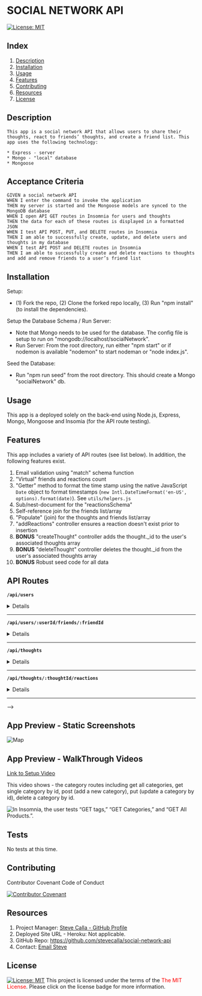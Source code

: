 # SOCIAL NETWORK API
[![License:  MIT](https://img.shields.io/badge/License-MIT-yellow.svg)](https://opensource.org/licenses/MIT)

## Index

1. [Description](#description)
2. [Installation](#installation)
3. [Usage](#usage)
4. [Features](#features)
5. [Contributing](#contributing)
6. [Resources](#resources)
7. [License](#license)

## Description

```
This app is a social network API that allows users to share their thoughts, react to friends’ thoughts, and create a friend list. This app uses the following technology:

* Express - server
* Mongo - "local" database 
* Mongoose 
```

## Acceptance Criteria

```
GIVEN a social network API
WHEN I enter the command to invoke the application
THEN my server is started and the Mongoose models are synced to the MongoDB database
WHEN I open API GET routes in Insomnia for users and thoughts
THEN the data for each of these routes is displayed in a formatted JSON
WHEN I test API POST, PUT, and DELETE routes in Insomnia
THEN I am able to successfully create, update, and delete users and thoughts in my database
WHEN I test API POST and DELETE routes in Insomnia
THEN I am able to successfully create and delete reactions to thoughts and add and remove friends to a user’s friend list
```

## Installation

Setup: 
- (1) Fork the repo, (2) Clone the forked repo locally, (3) Run "npm install" (to install the dependencies).

Setup the Database Schema / Run Server: 
- Note that Mongo needs to be used for the database. The config file is setup to run on "mongodb://localhost/socialNetwork".
- Run Server: From the root directory, run either "npm start" or if nodemon is available "nodemon" to start nodeman or "node index.js".

Seed the Database: 
- Run "npm run seed" from the root directory. This should create a Mongo "socialNetwork" db.

## Usage

This app is a deployed solely on the back-end using Node.js, Express, Mongo, Mongoose and Insomia (for the API route testing).

## Features

This app includes a variety of API routes (see list below). In addition, the following features exist.

1. Email validation using "match" schema function
2. "Virtual" friends and reactions count
3. "Getter" method to format the time stamp using the native JavaScript `Date` object to format timestamps (`new Intl.DateTimeFormat('en-US', options).format(date)`). See `utils/helpers.js`
4. Sub/nest-document for the "reactionsSchema"
5. Self-reference join for the friends list/array
6. "Populate" (join) for the thoughts and friends list/array
7. "addReactions" controller ensures a reaction doesn't exist prior to insertion
8. **BONUS** "createThought" controller adds the thought._id to the user's associated thoughts array
9. **BONUS** "deleteThought" controller deletes the thought._id from the user's associated thoughts array
10. **BONUS** Robust seed code for all data

## API Routes

**`/api/users`** 

<details>

* All users 
  <br>- **METHOD** `GET` **PATH** `/api/users`

* A single user by `_id` with populated thought & friend data
  <br>- **METHOD** `GET` **PATH** `/api/users/634df22d4104c107dd4f42c8`
  <br>- Replace `id` params with current data

* Create new user
  <br>- **METHOD** `POST` **PATH** `/api/users`
  <br>- Optionally include `thoughts` or `friends` array of ids

    ```json
    // example data
    {
      "userName": "lernantino",
      "email": "lernantino@gmail.com"
    }
    ```

* Update a user by `_id`
  <br>- **METHOD** `PUT` **PATH** `/api/users/634d47030d72bb9ffea4d595`
  <br>- Update for `userName`, `email`, `thoughts` array and/or `friends`

    ```json
    // example data
    {
      "userName": "lernantino_update2",
      "email": "lernantino_update2@gmail.com",
      "thoughts": ["634cedfd82f6f5b211c2115e"]
    }
    ```
* Remove/delete user by `_id`
  <br>- **METHOD** `DELETE` **PATH** `/api/users/634d47030d72bb9ffea4d595`
  <br>- Also deletes user's associated thoughts

</details>

---

**`/api/users/:userId/friends/:friendId`**

<details>

* Add a new friend to a user's friend list
  <br>- **METHOD** `POST` **PATH** `/api/users/634e1b87461a6c76046df4e9/friend/634e1b87461a6c76046df4ea`
  <br>- Replace `id` params with current data

* Remove/delete a friend from a user's friend list
  <br>- **METHOD** `DELETE` **PATH** `/api/users/634e1b87461a6c76046df4e9/friend/634e1b87461a6c76046df4ea`

</details>

---

**`/api/thoughts`**

<details>

* All Thougths
  <br>- **METHOD** `GET` **PATH** `/api/thoughts`

* `GET` to get a single thought by `_id`
* A single though by `_id`
  <br>- **METHOD** `GET` **PATH** `/api/thoughts/634d70298fa00f9e18a5a973`
  <br>- Replace `id` params with current data

* Create new thought
  <br>- **METHOD** `POST` **PATH** `/api/thoughts`
  <br>- Also push ($addToSet) the thought `_id' to the related user `thoughts` array
  <br>- Optionally add `reactions`

```json
// example data
{
  "userName": "abdirahmanaaryan",
  "thoughtsText": "post post post post",
  "reactions": [
    {
      "reactionBody": "reaction reaction reaction",
      "userName": "abdulkaremabdulbasir"
    }
  ]
}
```

* Update a thought by `_id`
  <br>- **METHOD** `PUT` **PATH** `/api/thoughts/634d70298fa00f9e18a5a973`
  <br>- Update for `thoughtsText`, `userName`, and/or `reactions` array
  <br>- Also push ($addToSet) the thought `_id' to the related user `thoughts` array

    ```json
    // example data
    {
      "thoughtsText": "thought_6001",
      "userName": "zohaibabdihakim",
      "reactions": [],
    }
    ```
* Remove/delete thought by `_id`
  <br>- **METHOD** `DELETE` **PATH** `/api/thoughts/634d70298fa00f9e18a5a973`
  <br>- Deletes associated sub-document reactions
  <br>- Also remove ($pull) the thought `_id' from the related user `thoughts` array

</details>

---

**`/api/thoughts/:thoughtId/reactions`**

<details>

* Add a reaction to a single thought's `reactions` array field
  <br>- **METHOD** `POST` **PATH** `localhost:3001/api/thoughts/634ec10b755357bb3b64b3c9/reactions`

    ```json
    // example data
    {
      "reactionBody": "new_reaction_100",
      "userName": "abdallahaaryn"
    }
    ```

* `DELETE` to pull and remove a reaction by the reaction's `reactionId` value

* Pull/remove a reaction by the reaction's `reactionId` value
  <br>- **METHOD** `DELETE` **PATH** `/api/thoughts/634e2eabb70caaf8fbb382c5/reactions`

    ```json
    // example data
    {
      "reactionId": "634e2eabb70caaf8fbb382bb"
    }
    ```

</details>

---

-->

## App Preview - Static Screenshots

<img alt="Map" src="public/images/screenshot-homePage.png">

## App Preview - WalkThrough Videos

[Link to Setup Video](https://youtu.be/GVZ9KZithiY)

This video shows - the category routes including get all categories, get single category by id, post (add a new category), put (update a category by id), delete a category by id.

![In Insomnia, the user tests “GET tags,” “GET Categories,” and “GET All Products.”.](public/images/tech-blog-video.gif)

<!-- <img src="public/images/powder-bound.gif" width="" height=""/> -->

## Tests

No tests at this time.

## Contributing

Contributor Covenant Code of Conduct

[![Contributor Covenant](https://img.shields.io/badge/Contributor%20Covenant-2.1-4baaaa.svg)](https://www.contributor-covenant.org/version/2/1/code_of_conduct/code_of_conduct.md)

## Resources

1. Project Manager: [Steve Calla - GitHub Profile](https://github.com/stevecalla)
2. Deployed Site URL - Heroku: Not applicable.
3. GitHub Repo: <https://github.com/stevecalla/social-network-api>
4. Contact: [Email Steve](mailto:callasteven@gmail.com)

## License 

[![License:  MIT](https://img.shields.io/badge/License-MIT-yellow.svg)](https://opensource.org/licenses/MIT)
This project is licensed under the terms of the <span style="color:red">The MIT License</span>. Please click on the license badge for more information.

<!-- DELETE THIS SECTION FOR THE FINAL README. Per Github, you are under no obligation to choose a license. However, without a license, the default copyright laws apply, meaning that you retain all rights to your source code and no one may reproduce, distribute, or create derivative works from your work. If you're creating an open source project, we strongly encourage you to include an open source license. The Open Source Guide provides additional guidance on choosing the correct license for your project. SEE THE FOLLOWING LINKS FOR MORE INFORMATION:

1. GitHub: [Licensing a repository](https://docs.github.com/en/repositories/managing-your-repositorys-settings-and-features/customizing-your-repository/licensing-a-repository)
2. Open Source Guide: [To Choose A License](https://choosealicense.com/)
-->

<!-- OTHER SECTIONS IF YOU LIKE
## Technologies

1. HTML
2. CSS
3. JavaScript
4. GitHub (website hosting and source code management)
5. TBD
6. TBD

### 3rd Party Application Programming Interfaces

1. [TBD](https://TBD)
2. [TBD](https://TBD)
3. [TBD](https://TBD)

### Dependencies

1. [VS Code Live Server](https://ritwickdey.github.io/vscode-live-server/)

## Collaborators

1. FIRST & LAST NAME: [Github LINK](https://github.com/<Github user name>/)
2. FIRST & LAST NAME: [Github LINK](https://github.com/<Github user name>/)
3. FIRST & LAST NAME: [Github LINK](https://github.com/<Github user name>/)

## Resources

1. GitHub Repo: <https://github.com/tbd/tbd>
2. GitHub Hosted URL: <https://tbd.tbd.com/tbd>
-->
